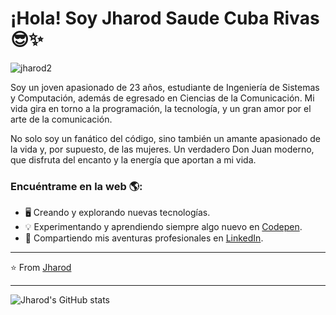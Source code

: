 # ¡Hola! Soy Jharod Saude Cuba Rivas 😎✨

![jharod2](https://github.com/user-attachments/assets/917d6070-2a22-46c6-a822-3e4d8d44814a)

Soy un joven apasionado de 23 años, estudiante de Ingeniería de Sistemas y Computación, además de egresado en Ciencias de la Comunicación. Mi vida gira en torno a la programación, la tecnología, y un gran amor por el arte de la comunicación. 

No solo soy un fanático del código, sino también un amante apasionado de la vida y, por supuesto, de las mujeres. Un verdadero Don Juan moderno, que disfruta del encanto y la energía que aportan a mi vida.

### Encuéntrame en la web 🌎:
- 🖥️ Creando y explorando nuevas tecnologías.
- 💡 Experimentando y aprendiendo siempre algo nuevo en <a href="https://codepen.io/">Codepen</a>.
- 💼 Compartiendo mis aventuras profesionales en <a href="https://www.linkedin.com/in/jharod-saude/">LinkedIn</a>.

---

⭐️ From [Jharod](https://github.com/TuUsuario)

---

![Jharod's GitHub stats](https://github-readme-stats.vercel.app/api?username=TuUsuario&show_icons=true&theme=transparent)

<!--
**TuUsuario/TuRepositorio** es un ✨ repositorio especial ✨ porque su `README.md` aparece en tu perfil de GitHub.

Algunas ideas para comenzar:

- 🔭 Actualmente trabajando en proyectos de inteligencia artificial y desarrollo de software.
- 🌱 Aprendiendo sobre nuevas tecnologías y producción de contenido digital.
- 💬 Pregúntame sobre desarrollo, tecnología o incluso sobre las artes del amor. 😉
- 📫 Contacta conmigo a través de mis redes.
- ⚡ Dato curioso: Soy un cinéfilo empedernido y un romántico sin remedio.
-->

